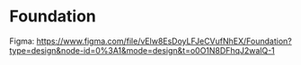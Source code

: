 # Foundation

Figma: https://www.figma.com/file/vElw8EsDoyLFJeCVufNhEX/Foundation?type=design&node-id=0%3A1&mode=design&t=o0O1N8DFhqJ2walQ-1
